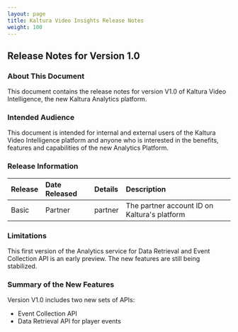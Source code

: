 ```yaml
---
layout: page
title: Kaltura Video Insights Release Notes
weight: 100
---
```


## Release Notes for Version 1.0  
### About This Document  
This document contains the release notes for version V1.0 of Kaltura Video Intelligence, the new Kaltura Analytics platform.

### Intended Audience  
This document is intended for internal and external users of the Kaltura Video Intelligence platform and anyone who is interested in the benefits, features and capabilities of the new Analytics Platform.

### Release Information  
| Release       | Date Released     | Details     | Description
|:---|:---|:---|:---|
| Basic             | Partner            |  partner | The partner account ID on Kaltura's platform	|

### Limitations  
This first version of the Analytics service for Data Retrieval and Event Collection API is an early preview. The new features are still being stabilized. 

### Summary of the New Features  
Version V1.0 includes two new sets of APIs:  
* Event Collection API 
* Data Retrieval API for player events
